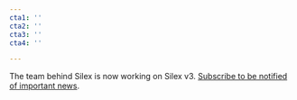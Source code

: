 ```yaml
---
cta1: ''
cta2: ''
cta3: ''
cta4: ''

---
```

The team behind Silex is now working on Silex v3. [Subscribe to be notified of important news](https://mail-list.silexlabs.org/subscription/cemnfkaVrK?locale=en-US "Subscribe to silex news").